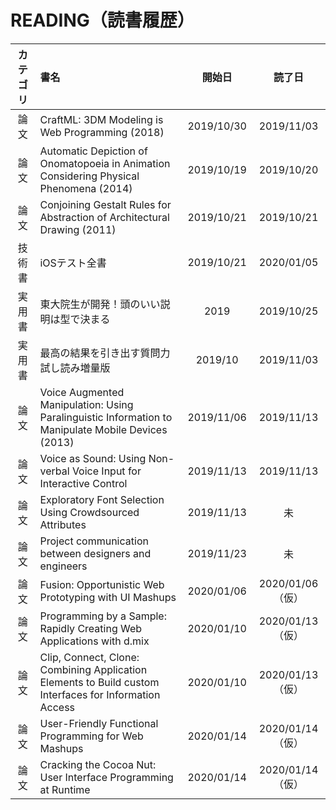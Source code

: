 # READING（読書履歴）


|カテゴリ|書名|開始日|読了日|
|:---:|:--|:--:|:--:|
|論文|CraftML: 3DM Modeling is Web Programming (2018)|2019/10/30|2019/11/03|
|論文|Automatic Depiction of Onomatopoeia in Animation Considering Physical Phenomena (2014)|2019/10/19|2019/10/20|
|論文|Conjoining Gestalt Rules for Abstraction of Architectural Drawing (2011)|2019/10/21|2019/10/21|
|技術書|iOSテスト全書|2019/10/21|2020/01/05|
|実用書|東大院生が開発！頭のいい説明は型で決まる|2019|2019/10/25|
|実用書|最高の結果を引き出す質問力 試し読み増量版|2019/10|2019/11/03|
|論文|Voice Augmented Manipulation: Using Paralinguistic Information to Manipulate Mobile Devices (2013) | 2019/11/06 | 2019/11/13 |
|論文|Voice as Sound: Using Non-verbal Voice Input for Interactive Control | 2019/11/13 | 2019/11/13 |
|論文|Exploratory Font Selection Using Crowdsourced Attributes| 2019/11/13 | 未 |
|論文|Project communication between designers and engineers | 2019/11/23 | 未 |
|論文|Fusion: Opportunistic Web Prototyping with UI Mashups|2020/01/06|2020/01/06（仮）|
|論文|Programming by a Sample: Rapidly Creating Web Applications with d.mix|2020/01/10|2020/01/13（仮）|
|論文|Clip, Connect, Clone: Combining Application Elements to Build custom Interfaces for Information Access|2020/01/10|2020/01/13（仮）|
|論文|User-Friendly Functional Programming for Web Mashups|2020/01/14|2020/01/14（仮）|
|論文|Cracking the Cocoa Nut: User Interface Programming at Runtime|2020/01/14|2020/01/14（仮）|

